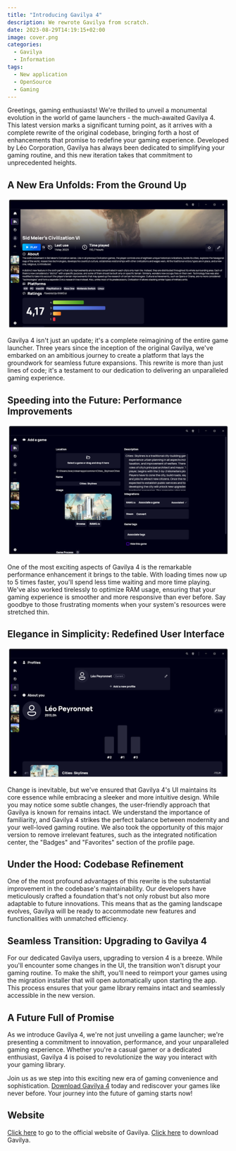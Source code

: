 ```yaml
---
title: "Introducing Gavilya 4"
description: We rewrote Gavilya from scratch.
date: 2023-08-29T14:19:15+02:00
image: cover.png
categories:
  - Gavilya
  - Information
tags:
  - New application
  - OpenSource
  - Gaming
---
```


Greetings, gaming enthusiasts! We're thrilled to unveil a monumental evolution in the world of game launchers - the much-awaited Gavilya 4. This latest version marks a significant turning point, as it arrives with a complete rewrite of the original codebase, bringing forth a host of enhancements that promise to redefine your gaming experience. Developed by Léo Corporation, Gavilya has always been dedicated to simplifying your gaming routine, and this new iteration takes that commitment to unprecedented heights.

## A New Era Unfolds: From the Ground Up

![The new Game Details page](1.png)

Gavilya 4 isn't just an update; it's a complete reimagining of the entire game launcher. Three years since the inception of the original Gavilya, we've embarked on an ambitious journey to create a platform that lays the groundwork for seamless future expansions. This rewrite is more than just lines of code; it's a testament to our dedication to delivering an unparalleled gaming experience.

## Speeding into the Future: Performance Improvements

![The new Game Edition page](2.png)

One of the most exciting aspects of Gavilya 4 is the remarkable performance enhancement it brings to the table. With loading times now up to 5 times faster, you'll spend less time waiting and more time playing. We've also worked tirelessly to optimize RAM usage, ensuring that your gaming experience is smoother and more responsive than ever before. Say goodbye to those frustrating moments when your system's resources were stretched thin.

## Elegance in Simplicity: Redefined User Interface

![The new simplified Profile page](3.png)

Change is inevitable, but we've ensured that Gavilya 4's UI maintains its core essence while embracing a sleeker and more intuitive design. While you may notice some subtle changes, the user-friendly approach that Gavilya is known for remains intact. We understand the importance of familiarity, and Gavilya 4 strikes the perfect balance between modernity and your well-loved gaming routine. We also took the opportunity of this major version to remove irrelevant features, such as the integrated notification center, the "Badges" and "Favorites" section of the profile page.

## Under the Hood: Codebase Refinement

One of the most profound advantages of this rewrite is the substantial improvement in the codebase's maintainability. Our developers have meticulously crafted a foundation that's not only robust but also more adaptable to future innovations. This means that as the gaming landscape evolves, Gavilya will be ready to accommodate new features and functionalities with unmatched efficiency.

## Seamless Transition: Upgrading to Gavilya 4

For our dedicated Gavilya users, upgrading to version 4 is a breeze. While you'll encounter some changes in the UI, the transition won't disrupt your gaming routine. To make the shift, you'll need to reimport your games using the migration installer that will open automatically upon starting the app. This process ensures that your game library remains intact and seamlessly accessible in the new version.

## A Future Full of Promise

As we introduce Gavilya 4, we're not just unveiling a game launcher; we're presenting a commitment to innovation, performance, and your unparalleled gaming experience. Whether you're a casual gamer or a dedicated enthusiast, Gavilya 4 is poised to revolutionize the way you interact with your gaming library.

Join us as we step into this exciting new era of gaming convenience and sophistication. [Download Gavilya 4](https://tinyurl.com/DownloadGavilya) today and rediscover your games like never before. Your journey into the future of gaming starts now!

## Website

[Click here](https://gavilya.leocorporation.dev) to go to the official website of Gavilya.
[Click here](https://tinyurl.com/DownloadGavilya) to download Gavilya.
